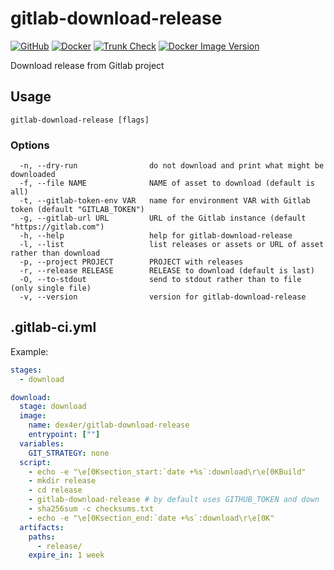 # gitlab-download-release

[![GitHub](https://img.shields.io/github/v/tag/dex4er/gitlab-download-release?label=GitHub)](https://github.com/dex4er/gitlab-download-release)
[![Docker](https://github.com/dex4er/gitlab-download-release/actions/workflows/docker.yaml/badge.svg)](https://github.com/dex4er/gitlab-download-release/actions/workflows/docker.yaml)
[![Trunk Check](https://github.com/dex4er/gitlab-download-release/actions/workflows/trunk.yaml/badge.svg)](https://github.com/dex4er/gitlab-download-release/actions/workflows/trunk.yaml)
[![Docker Image Version](https://img.shields.io/docker/v/dex4er/gitlab-download-release/latest?label=docker&logo=docker)](https://hub.docker.com/r/dex4er/gitlab-download-release)

Download release from Gitlab project

## Usage

```console
gitlab-download-release [flags]
```

### Options

```console
  -n, --dry-run                do not download and print what might be downloaded
  -f, --file NAME              NAME of asset to download (default is all)
  -t, --gitlab-token-env VAR   name for environment VAR with Gitlab token (default "GITLAB_TOKEN")
  -g, --gitlab-url URL         URL of the Gitlab instance (default "https://gitlab.com")
  -h, --help                   help for gitlab-download-release
  -l, --list                   list releases or assets or URL of asset rather than download
  -p, --project PROJECT        PROJECT with releases
  -r, --release RELEASE        RELEASE to download (default is last)
  -O, --to-stdout              send to stdout rather than to file (only single file)
  -v, --version                version for gitlab-download-release
```

## .gitlab-ci.yml

Example:

```yaml
stages:
  - download

download:
  stage: download
  image:
    name: dex4er/gitlab-download-release
    entrypoint: [""]
  variables:
    GIT_STRATEGY: none
  script:
    - echo -e "\e[0Ksection_start:`date +%s`:download\r\e[0KBuild"
    - mkdir release
    - cd release
    - gitlab-download-release # by default uses GITHUB_TOKEN and down
    - sha256sum -c checksums.txt
    - echo -e "\e[0Ksection_end:`date +%s`:download\r\e[0K"
  artifacts:
    paths:
      - release/
    expire_in: 1 week
```

